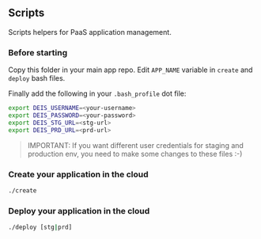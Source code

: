 ## Scripts
Scripts helpers for PaaS application management.

### Before starting
Copy this folder in your main app repo.
Edit `APP_NAME` variable in `create` and `deploy` bash files.

Finally add the following in your `.bash_profile` dot file:
```sh
export DEIS_USERNAME=<your-username>
export DEIS_PASSWORD=<your-password>
export DEIS_STG_URL=<stg-url>
export DEIS_PRD_URL=<prd-url>
```

> IMPORTANT: If you want different user credentials for staging and production env, you need to make some changes to these files :-)

### Create your application in the cloud
```sh
./create
```

### Deploy your application in the cloud
```sh
./deploy [stg|prd]
```
